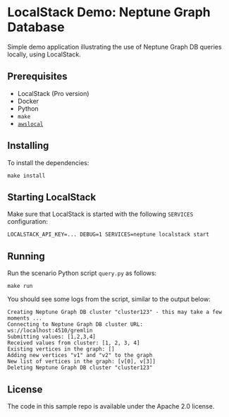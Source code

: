 # LocalStack Demo: Neptune Graph Database

Simple demo application illustrating the use of Neptune Graph DB queries locally, using LocalStack.

## Prerequisites

* LocalStack (Pro version)
* Docker
* Python
* `make`
* [`awslocal`](https://github.com/localstack/awscli-local)

## Installing

To install the dependencies:
```
make install
```

## Starting LocalStack

Make sure that LocalStack is started with the following `SERVICES` configuration:
```
LOCALSTACK_API_KEY=... DEBUG=1 SERVICES=neptune localstack start
```

## Running

Run the scenario Python script `query.py` as follows:
```
make run
```

You should see some logs from the script, similar to the output below:
```
Creating Neptune Graph DB cluster "cluster123" - this may take a few moments ...
Connecting to Neptune Graph DB cluster URL: ws://localhost:4510/gremlin
Submitting values: [1,2,3,4]
Received values from cluster: [1, 2, 3, 4]
Existing vertices in the graph: []
Adding new vertices "v1" and "v2" to the graph
New list of vertices in the graph: [v[0], v[3]]
Deleting Neptune Graph DB cluster "cluster123"
```

## License

The code in this sample repo is available under the Apache 2.0 license.
